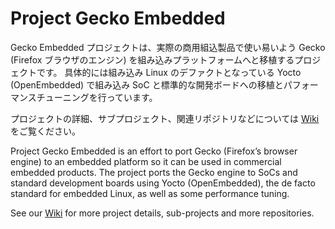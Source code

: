 # Project Gecko Embedded

Gecko Embedded プロジェクトは、実際の商用組込製品で使い易いよう Gecko (Firefox ブラウザのエンジン) を組み込みプラットフォームへと移植するプロジェクトです。
具体的には組み込み Linux のデファクトとなっている Yocto (OpenEmbedded) で組み込み SoC と標準的な開発ボードへの移植とパフォーマンスチューニングを行っています。

プロジェクトの詳細、サブプロジェクト、関連リポジトリなどについては [Wiki](https://github.com/mozilla-japan/gecko-embedded/wiki) をご覧ください。

Project Gecko Embedded is an effort to port Gecko (Firefox’s browser engine) to an embedded platform so it can be used in commercial embedded products. The project ports the Gecko engine to SoCs and standard development boards using Yocto (OpenEmbedded), the de facto standard for embedded Linux, as well as some performance tuning. 

See our [Wiki](https://github.com/mozilla-japan/gecko-embedded/wiki) for more project details, sub-projects and more repositories.
